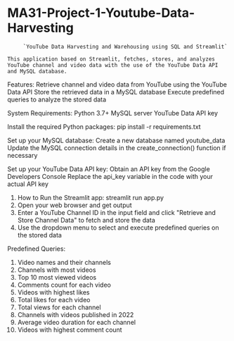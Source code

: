 # MA31-Project-1-Youtube-Data-Harvesting
         `YouTube Data Harvesting and Warehousing using SQL and Streamlit`

    This application based on Streamlit, fetches, stores, and analyzes YouTube channel and video data with the use of the YouTube Data API and MySQL database.

Features:
    Retrieve channel and video data from YouTube using the YouTube Data API
    Store the retrieved data in a MySQL database
    Execute predefined queries to analyze the stored data

System Requirements:
    Python 3.7+
    MySQL server
    YouTube Data API key

Install the required Python packages: 
           pip install -r requirements.txt

Set up your MySQL database: 
     Create a new database named youtube_data
     Update the MySQL connection details in the create_connection() function if necessary

Set up your YouTube Data API key: 
      Obtain an API key from the Google Developers Console
      Replace the api_key variable in the code with your actual API key

1.	How to Run the Streamlit app: 
              streamlit run app.py
2.	Open your web browser and get output
3.	Enter a YouTube Channel ID in the input field and click "Retrieve and Store Channel Data" to fetch and store the data
4.	Use the dropdown menu to select and execute predefined queries on the stored data

Predefined Queries:
  1.	Video names and their channels
  2.	Channels with most videos
  3.	Top 10 most viewed videos
  4.	Comments count for each video
  5.	Videos with highest likes
  6.	Total likes for each video
  7.	Total views for each channel
  8.	Channels with videos published in 2022
  9.	Average video duration for each channel
  10.	Videos with highest comment count
